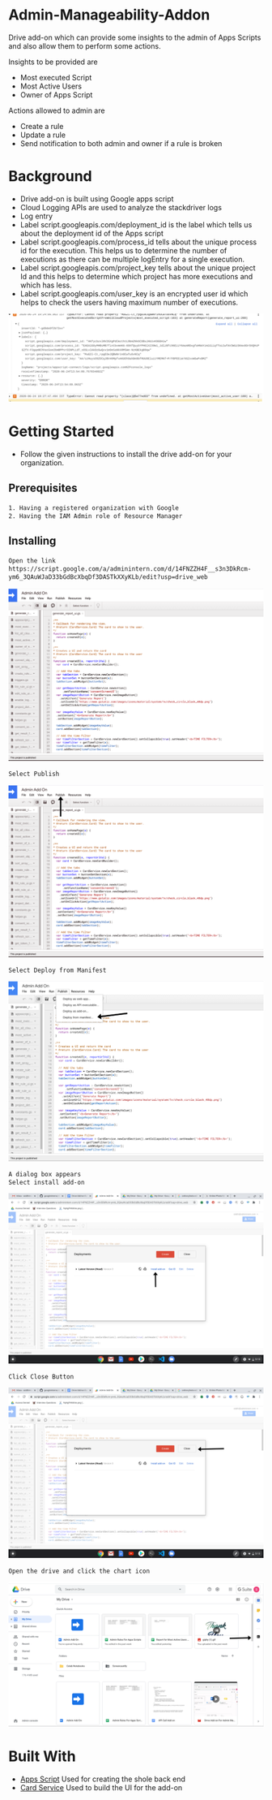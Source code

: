 # Admin-Manageability-Addon

Drive add-on which can provide some insights to the admin of Apps Scripts and also allow them to perform some actions.

Insights to be provided are
- Most executed Script
- Most Active Users
- Owner of Apps Script

Actions allowed to admin are
- Create a rule
- Update a rule
- Send notification to both admin and owner if a rule is broken

# Background
- Drive add-on is built using Google apps script
- Cloud Logging APIs are used to analyze the stackdriver logs
- Log entry
 - Label script.googleapis.com/deployment_id is the label which tells us about the deployment id of the Apps script
 - Label script.googleapis.com/process_id tells about the unique process id for the execution. This helps us to determine the number of executions as there can be multiple logEntry for a single execution.
 - Label script.googleapis.com/project_key tells about the unique project Id and this helps to determine which project has more executions and which has less.
 - Label script.googleapis.com/user_key is an encrypted user id which helps to check the users having maximum number of executions.

 ![Background](./images/log_entry.png)

# Getting Started
- Follow the given instructions to install the drive add-on for your organization.

## Prerequisites
```
1. Having a registered organization with Google
2. Having the IAM Admin role of Resource Manager
```

## Installing

```
Open the link https://script.google.com/a/adminintern.com/d/14FNZZH4F__s3n3DkRcm-ym6_3QAuWJaD33bGdBcXbqDf3DASTkXXyKLb/edit?usp=drive_web
```
![Installing](./images/add-on.png)

```
Select Publish
```
![Installing](./images/select_publish.png)
 
```
Select Deploy from Manifest
```
![Installing](./images/select_manifest.png)

```
A dialog box appears
Select install add-on
```
![Installing](./images/install_add-on.png)

```
Click Close Button
```
![Installing](./images/close_button.png)

```
Open the drive and click the chart icon
```
![Installing](./images/add-on_icon.png)


# Built With

- [Apps Script](https://developers.google.com/apps-script) Used for creating the shole back end
- [Card Service]("https://developers.google.com/apps-script/reference/card-service") Used to build the UI for the add-on
